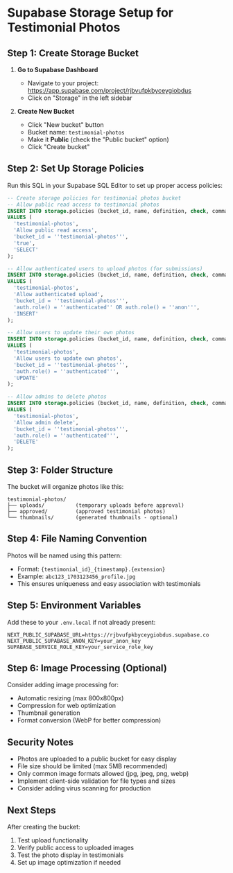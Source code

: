 # Supabase Storage Setup for Testimonial Photos

## Step 1: Create Storage Bucket

1. **Go to Supabase Dashboard**

   - Navigate to your project: https://app.supabase.com/project/rjbvufpkbyceygiobdus
   - Click on "Storage" in the left sidebar

2. **Create New Bucket**
   - Click "New bucket" button
   - Bucket name: `testimonial-photos`
   - Make it **Public** (check the "Public bucket" option)
   - Click "Create bucket"

## Step 2: Set Up Storage Policies

Run this SQL in your Supabase SQL Editor to set up proper access policies:

```sql
-- Create storage policies for testimonial photos bucket
-- Allow public read access to testimonial photos
INSERT INTO storage.policies (bucket_id, name, definition, check, command)
VALUES (
  'testimonial-photos',
  'Allow public read access',
  'bucket_id = ''testimonial-photos''',
  'true',
  'SELECT'
);

-- Allow authenticated users to upload photos (for submissions)
INSERT INTO storage.policies (bucket_id, name, definition, check, command)
VALUES (
  'testimonial-photos',
  'Allow authenticated upload',
  'bucket_id = ''testimonial-photos''',
  'auth.role() = ''authenticated'' OR auth.role() = ''anon''',
  'INSERT'
);

-- Allow users to update their own photos
INSERT INTO storage.policies (bucket_id, name, definition, check, command)
VALUES (
  'testimonial-photos',
  'Allow users to update own photos',
  'bucket_id = ''testimonial-photos''',
  'auth.role() = ''authenticated''',
  'UPDATE'
);

-- Allow admins to delete photos
INSERT INTO storage.policies (bucket_id, name, definition, check, command)
VALUES (
  'testimonial-photos',
  'Allow admin delete',
  'bucket_id = ''testimonial-photos''',
  'auth.role() = ''authenticated''',
  'DELETE'
);
```

## Step 3: Folder Structure

The bucket will organize photos like this:

```
testimonial-photos/
├── uploads/          (temporary uploads before approval)
├── approved/         (approved testimonial photos)
└── thumbnails/       (generated thumbnails - optional)
```

## Step 4: File Naming Convention

Photos will be named using this pattern:

- Format: `{testimonial_id}_{timestamp}.{extension}`
- Example: `abc123_1703123456_profile.jpg`
- This ensures uniqueness and easy association with testimonials

## Step 5: Environment Variables

Add these to your `.env.local` if not already present:

```env
NEXT_PUBLIC_SUPABASE_URL=https://rjbvufpkbyceygiobdus.supabase.co
NEXT_PUBLIC_SUPABASE_ANON_KEY=your_anon_key
SUPABASE_SERVICE_ROLE_KEY=your_service_role_key
```

## Step 6: Image Processing (Optional)

Consider adding image processing for:

- Automatic resizing (max 800x800px)
- Compression for web optimization
- Thumbnail generation
- Format conversion (WebP for better compression)

## Security Notes

- Photos are uploaded to a public bucket for easy display
- File size should be limited (max 5MB recommended)
- Only common image formats allowed (jpg, jpeg, png, webp)
- Implement client-side validation for file types and sizes
- Consider adding virus scanning for production

## Next Steps

After creating the bucket:

1. Test upload functionality
2. Verify public access to uploaded images
3. Test the photo display in testimonials
4. Set up image optimization if needed
